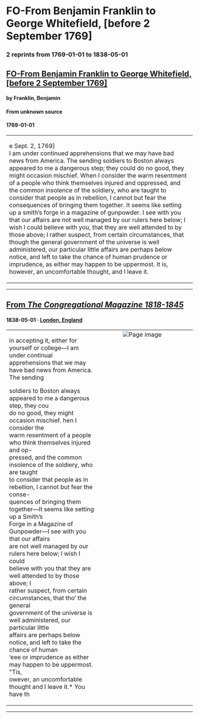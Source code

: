 
# FO-From Benjamin Franklin to George Whitefield, [before 2 September 1769]

### 2 reprints from 1769-01-01 to 1838-05-01

## [FO-From Benjamin Franklin to George Whitefield, [before 2 September 1769]](https://founders.archives.gov/documents/Franklin/01-16-02-0109)

#### by Franklin, Benjamin

#### From unknown source

#### 1769-01-01

<table style="width: 100%;"><tr><td style="width: 50%">

e Sept. 2, 1769]  
I am under continued apprehensions that we may have bad news from America. The sending soldiers to Boston always appeared to me a dangerous step; they could do no good, they might occasion mischief. When I consider the warm resentment of a people who think themselves injured and oppressed, and the common insolence of the soldiery, who are taught to consider that people as in rebellion, I cannot but fear the consequences of bringing them together. It seems like setting up a smith’s forge in a magazine of gunpowder. I see with you that our affairs are not well managed by our rulers here below; I wish I could believe with you, that they are well attended to by those above; I rather suspect, from certain circumstances, that though the general government of the universe is well administered, our particular little affairs are perhaps below notice, and left to take the chance of human prudence or imprudence, as either may happen to be uppermost. It is, however, an uncomfortable thought, and I leave it.
</td></tr></table>

---

## [From _The Congregational Magazine 1818-1845_](https://archive.org/details/sim_congregational-magazine_1838-05_2/page/n35/mode/1up?view=theater)

#### 1838-05-01 &middot; [London, England](http://dbpedia.org/resource/London)

<table style="width: 100%;"><tr><td style="width: 50%">

  
in accepting it, either for yourself or college—I am under continual  
apprehensions that we may have bad news from America. The sending  
  
soldiers to Boston always appeared to me a dangerous step, they cou  
do no good, they might occasion mischief. hen I consider the  
warm resentment of a people who think themselves injured and op-  
pressed, and the common insolence of the soldiery, who are taught  
to consider that people as in rebellion, I cannot but fear the conse-  
quences of bringing them together—It seems like setting up a Smith’s  
Forge in a Magazine of Gunpowder—I see with you that our affairs  
are not well managed by our rulers here below; I wish I could  
believe with you that they are well attended to by those above; I  
rather suspect, from certain circumstances, that tho’ the general  
government of the universe is well administered, our particular little  
affairs are perhaps below notice, and left to take the chance of human  
‘eee or imprudence as either may happen to be uppermost. &quot;Tis,  
owever, an uncomfortable thought and I leave it.* You have th
</td><td style="width: 50%; max-height: 75%; margin: auto; display: block;">
<img alt="Page image" src="https://iiif.archive.org/iiif/sim_congregational-magazine_1838-05_2&#0036;35/pct:18.085106,43.750000,69.840426,24.001289/600,/0/default.jpg"/>
</td>
</tr></table>

---

